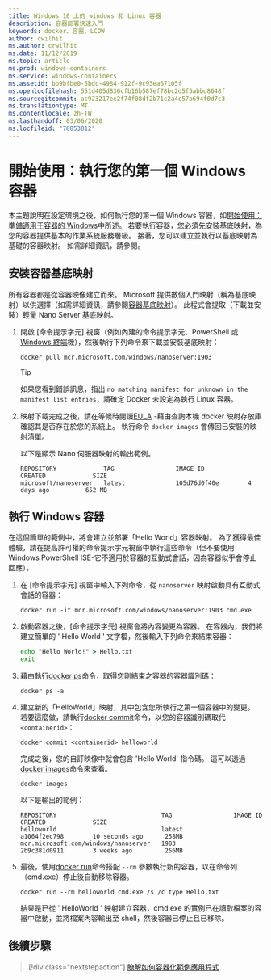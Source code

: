 ```yaml
---
title: Windows 10 上的 windows 和 Linux 容器
description: 容器部署快速入門
keywords: docker、容器、LCOW
author: cwilhit
ms.author: crwilhit
ms.date: 11/12/2019
ms.topic: article
ms.prod: windows-containers
ms.service: windows-containers
ms.assetid: bb9bfbe0-5bdc-4984-912f-9c93ea67105f
ms.openlocfilehash: 551d405d836cfb16b587ef78bc2d5f5abbd8648f
ms.sourcegitcommit: ac923217ee2f74f08df2b71c2a4c57b694f0d7c3
ms.translationtype: MT
ms.contentlocale: zh-TW
ms.lasthandoff: 03/06/2020
ms.locfileid: "78853812"
---
```

# <a name="get-started-run-your-first-windows-container"></a>開始使用：執行您的第一個 Windows 容器

本主題說明在設定環境之後，如何執行您的第一個 Windows 容器，如[開始使用：準備適用于容器的 Windows](./set-up-environment.md)中所述。 若要執行容器，您必須先安裝基底映射，為您的容器提供基本的作業系統服務層級。 接著，您可以建立並執行以基底映射為基礎的容器映射。 如需詳細資訊，請參閱。

## <a name="install-a-container-base-image"></a>安裝容器基底映射

所有容器都是從容器映像建立而來。 Microsoft 提供數個入門映射（稱為基底映射）以供選擇（如需詳細資訊，請參閱[容器基底映射](../manage-containers/container-base-images.md)）。 此程式會提取（下載並安裝）輕量 Nano Server 基底映射。

1. 開啟 [命令提示字元] 視窗（例如內建的命令提示字元、PowerShell 或[Windows 終端](https://www.microsoft.com/p/windows-terminal-preview/9n0dx20hk701?activetab=pivot:overviewtab)機），然後執行下列命令來下載並安裝基底映射：

   ```console
   docker pull mcr.microsoft.com/windows/nanoserver:1903
   ```

   > [!TIP]
   > 如果您看到錯誤訊息，指出 `no matching manifest for unknown in the manifest list entries`，請確定 Docker 未設定為執行 Linux 容器。

2. 映射下載完成之後，請在等候時閱讀[EULA](../images-eula.md) -藉由查詢本機 docker 映射存放庫確認其是否存在於您的系統上。 執行命令 `docker images` 會傳回已安裝的映射清單。

   以下是顯示 Nano 伺服器映射的輸出範例。

   ```console
   REPOSITORY             TAG                 IMAGE ID            CREATED             SIZE
   microsoft/nanoserver   latest              105d76d0f40e        4 days ago          652 MB
   ```

## <a name="run-a-windows-container"></a>執行 Windows 容器

在這個簡單的範例中，將會建立並部署「Hello World」容器映射。 為了獲得最佳體驗，請在提高許可權的命令提示字元視窗中執行這些命令（但不要使用 Windows PowerShell ISE-它不適用於容器的互動式會話，因為容器似乎會停止回應）。

1. 在 [命令提示字元] 視窗中輸入下列命令，從 `nanoserver` 映射啟動具有互動式會話的容器：

   ```console
   docker run -it mcr.microsoft.com/windows/nanoserver:1903 cmd.exe
   ```
2. 啟動容器之後，[命令提示字元] 視窗會將內容變更為容器。 在容器內，我們將建立簡單的 ' Hello World ' 文字檔，然後輸入下列命令來結束容器：

   ```cmd
   echo "Hello World!" > Hello.txt
   exit
   ```   

3. 藉由執行[docker ps](https://docs.docker.com/engine/reference/commandline/ps/)命令，取得您剛結束之容器的容器識別碼：

   ```console
   docker ps -a
   ```

4. 建立新的「HelloWorld」映射，其中包含您所執行之第一個容器中的變更。 若要這麼做，請執行[docker commit](https://docs.docker.com/engine/reference/commandline/commit/)命令，以您的容器識別碼取代 `<containerid>`：

   ```console
   docker commit <containerid> helloworld
   ```

   完成之後，您的自訂映像中就會包含 'Hello World' 指令碼。 這可以透過[docker images](https://docs.docker.com/engine/reference/commandline/images/)命令來查看。

   ```console
   docker images
   ```

   以下是輸出的範例：

   ```console
   REPOSITORY                             TAG                 IMAGE ID            CREATED             SIZE
   helloworld                             latest              a1064f2ec798        10 seconds ago      258MB
   mcr.microsoft.com/windows/nanoserver   1903                2b9c381d0911        3 weeks ago         256MB
   ```

5. 最後，使用[docker run](https://docs.docker.com/engine/reference/commandline/run/)命令搭配 `--rm` 參數執行新的容器，以在命令列（cmd.exe）停止後自動移除容器。

   ```console
   docker run --rm helloworld cmd.exe /s /c type Hello.txt
   ```

   結果是已從 ' HelloWorld ' 映射建立容器，cmd.exe 的實例已在讀取檔案的容器中啟動，並將檔案內容輸出至 shell，然後容器已停止且已移除。

## <a name="next-steps"></a>後續步驟

> [!div class="nextstepaction"]
> [瞭解如何容器化範例應用程式](./building-sample-app.md)
